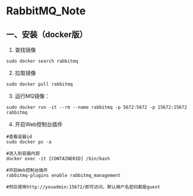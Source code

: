 # RabbitMQ_Note





## 一、安装（docker版）

1. 查找镜像

```
sudo docker search rabbitmq
```

2. 拉取镜像

```
sudo docker pull rabbitmq
```

3. 运行MQ镜像：

```
sudo docker run -it --rm --name rabbitmq -p 5672:5672 -p 15672:15672 rabbitmq
```

4. 开启Web控制台插件

```
#查看容器id
sudo docker ps -a

#进入到容器内部
docker exec -it [CONTAINERID] /bin/bash

#开启Web控制台插件
rabbitmq-plugins enable rabbitmq_management

#然后使用http://youadmin:15672/即可访问，默认用户名密码都是guest
```

